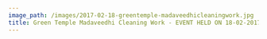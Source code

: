 ```yaml
---
image_path: /images/2017-02-18-greentemple-madaveedhicleaningwork.jpg
title: Green Temple Madaveedhi Cleaning Work - EVENT HELD ON 18-02-2017
---
```

